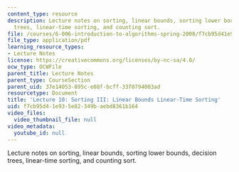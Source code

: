 ```yaml
---
content_type: resource
description: Lecture notes on sorting, linear bounds, sorting lower bounds, decision
  trees, linear-time sorting, and counting sort.
file: /courses/6-006-introduction-to-algorithms-spring-2008/f7cb95d41e935e82349baebd8361b164_lec10.pdf
file_type: application/pdf
learning_resource_types:
- Lecture Notes
license: https://creativecommons.org/licenses/by-nc-sa/4.0/
ocw_type: OCWFile
parent_title: Lecture Notes
parent_type: CourseSection
parent_uid: 37e14053-895c-e08f-bcff-33f0794003ad
resourcetype: Document
title: 'Lecture 10: Sorting III: Linear Bounds Linear-Time Sorting'
uid: f7cb95d4-1e93-5e82-349b-aebd8361b164
video_files:
  video_thumbnail_file: null
video_metadata:
  youtube_id: null
---
```

Lecture notes on sorting, linear bounds, sorting lower bounds, decision trees, linear-time sorting, and counting sort.